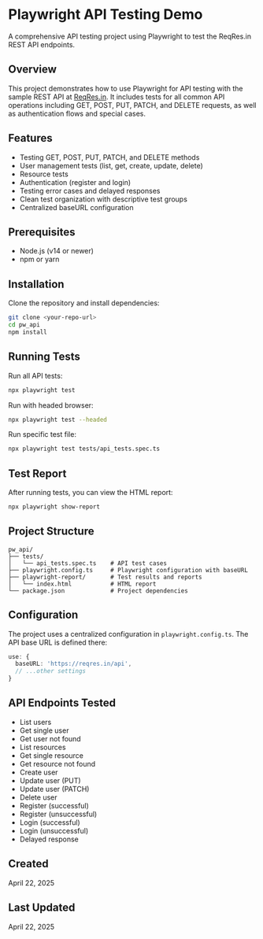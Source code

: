 # Playwright API Testing Demo

A comprehensive API testing project using Playwright to test the ReqRes.in REST API endpoints.

## Overview

This project demonstrates how to use Playwright for API testing with the sample REST API at [ReqRes.in](https://reqres.in). It includes tests for all common API operations including GET, POST, PUT, PATCH, and DELETE requests, as well as authentication flows and special cases.

## Features

- Testing GET, POST, PUT, PATCH, and DELETE methods
- User management tests (list, get, create, update, delete)
- Resource tests
- Authentication (register and login)
- Testing error cases and delayed responses
- Clean test organization with descriptive test groups
- Centralized baseURL configuration

## Prerequisites

- Node.js (v14 or newer)
- npm or yarn

## Installation

Clone the repository and install dependencies:

```bash
git clone <your-repo-url>
cd pw_api
npm install
```

## Running Tests

Run all API tests:

```bash
npx playwright test
```

Run with headed browser:

```bash
npx playwright test --headed
```

Run specific test file:

```bash
npx playwright test tests/api_tests.spec.ts
```

## Test Report

After running tests, you can view the HTML report:

```bash
npx playwright show-report
```

## Project Structure

```
pw_api/
├── tests/
│   └── api_tests.spec.ts    # API test cases
├── playwright.config.ts     # Playwright configuration with baseURL
├── playwright-report/       # Test results and reports
│   └── index.html           # HTML report
└── package.json             # Project dependencies
```

## Configuration

The project uses a centralized configuration in `playwright.config.ts`. The API base URL is defined there:

```typescript
use: {
  baseURL: 'https://reqres.in/api',
  // ...other settings
}
```

## API Endpoints Tested

- List users
- Get single user
- Get user not found
- List resources
- Get single resource
- Get resource not found
- Create user
- Update user (PUT)
- Update user (PATCH)
- Delete user
- Register (successful)
- Register (unsuccessful)
- Login (successful)
- Login (unsuccessful)
- Delayed response

## Created

April 22, 2025

## Last Updated

April 22, 2025
